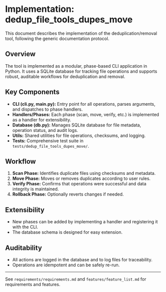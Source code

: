 # Implementation: dedup_file_tools_dupes_move

This document describes the implementation of the deduplication/removal tool, following the generic documentation protocol.

## Overview

The tool is implemented as a modular, phase-based CLI application in Python. It uses a SQLite database for tracking file operations and supports robust, auditable workflows for deduplication and removal.

## Key Components

- **CLI (cli.py, main.py):** Entry point for all operations, parses arguments, and dispatches to phase handlers.
- **Handlers/Phases:** Each phase (scan, move, verify, etc.) is implemented as a handler for extensibility.
- **Database (db.py):** Manages SQLite database for file metadata, operation status, and audit logs.
- **Utils:** Shared utilities for file operations, checksums, and logging.
- **Tests:** Comprehensive test suite in `tests/dedup_file_tools_dupes_move/`.

## Workflow

1. **Scan Phase:** Identifies duplicate files using checksums and metadata.
2. **Move Phase:** Moves or removes duplicates according to user rules.
3. **Verify Phase:** Confirms that operations were successful and data integrity is maintained.
4. **Rollback Phase:** Optionally reverts changes if needed.

## Extensibility

- New phases can be added by implementing a handler and registering it with the CLI.
- The database schema is designed for easy extension.

## Auditability

- All actions are logged in the database and to log files for traceability.
- Operations are idempotent and can be safely re-run.

---

See `requirements/requirements.md` and `features/feature_list.md` for requirements and features.
